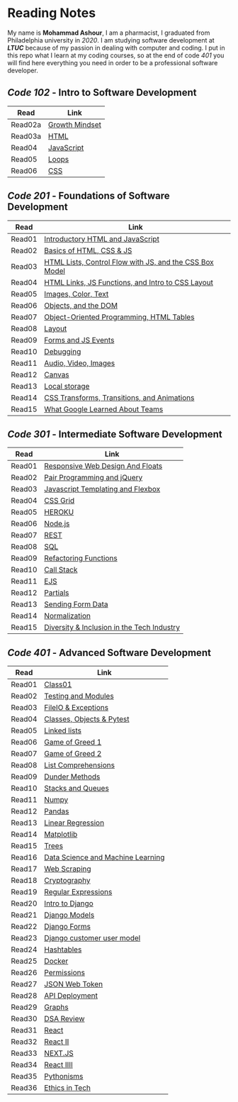 # Reading Notes

My name is **Mohammad Ashour**, I am a pharmacist, I graduated from Philadelphia university in *2020*.
I am studying software development at ***LTUC*** because of my passion in dealing with computer and coding.
I put in this repo what I learn at my coding courses, so at the end of code *401* you will find here everything you need in order to be a professional software developer.

## *Code 102* - Intro to Software Development

|Read       |Link       |
|-----------|-----------|
|Read02a    |[Growth Mindset](102/Lab02a.md)|
|Read03a    |[HTML](102/Read03a.md)|
|Read04     |[JavaScript](102/Read04.md)|
|Read05     |[Loops](102/Read05.md)
|Read06     |[CSS](102/Read06.md)|

## *Code 201* - Foundations of Software Development

|Read       |Link       |
|-----------|-----------|
|Read01     |[Introductory HTML and JavaScript](201/Read01.md)|
|Read02     |[Basics of HTML, CSS & JS](201/Read02.md)|
|Read03     |[HTML Lists, Control Flow with JS, and the CSS Box Model](201/Read03.md)|
|Read04     |[HTML Links, JS Functions, and Intro to CSS Layout](201/Read04.md)|
|Read05     |[Images, Color, Text](201/Read05.md)|
|Read06     |[Objects, and the DOM](201/Read06.md)|
|Read07     |[Object-Oriented Programming, HTML Tables](201/Read07.md)|
|Read08     |[Layout](201/Read08.md)|
|Read09     |[Forms and JS Events](201/Read09.md)|
|Read10     |[Debugging](201/Read10.md)|
|Read11     |[Audio, Video, Images](201/Read11.md)|
|Read12     |[Canvas](201/Read12.md)|
|Read13     |[Local storage](201/Read13.md)|
|Read14     |[CSS Transforms, Transitions, and Animations](201/Read14.md)|
|Read15     |[What Google Learned About Teams](201/Read15.md)|

## *Code 301* - Intermediate Software Development

|Read       |Link          |
|-----------|--------------|
|Read01     |[Responsive Web Design And Floats](301/Read01.md)|
|Read02     |[Pair Programming and jQuery](301/Read02.md)|
|Read03     |[Javascript Templating and Flexbox](301/Read03.md)|
|Read04     |[CSS Grid](301/Read04.md)|
|Read05     |[HEROKU](301/Read05.md)|
|Read06     |[Node.js](301/Read06.md)|
|Read07     |[REST](301/Read07.md)|
|Read08     |[SQL](301/Read08.md)|
|Read09     |[Refactoring Functions](301/Read09.md)|
|Read10     |[Call Stack](301/Read10.md)|
|Read11     |[EJS](301/Read11.md)|
|Read12     |[Partials](301/Read12.md)|
|Read13     |[Sending Form Data](301/Read13.md)|
|Read14     |[Normalization](301/Read14.md)|
|Read15     |[Diversity & Inclusion in the Tech Industry](301/Read15.md)|

## *Code 401* - Advanced Software Development

|Read       |Link          |
|-----------|--------------|
|Read01     |[Class01](401/Read01)|
|Read02     |[Testing and Modules](401/Read02)|
|Read03     |[FileIO & Exceptions](401/Read03.md)|
|Read04     |[Classes, Objects & Pytest](401/Read04.md)|
|Read05     |[Linked lists](401/Read05.md)|
|Read06     |[Game of Greed 1](401/Read06.md)|
|Read07     |[Game of Greed 2](401/Read07.md)|
|Read08     |[List Comprehensions](401/Read08.md)|
|Read09     |[Dunder Methods](401/Read09.md)|
|Read10     |[Stacks and Queues](401/Read10.md)|
|Read11     |[Numpy](401/Read11)|
|Read12     |[Pandas](401/Read12)|
|Read13     |[Linear Regression](401/Read13)|
|Read14     |[Matplotlib](401/Read14)|
|Read15     |[Trees](401/Read15)|
|Read16     |[Data Science and Machine Learning](401/Read16)|
|Read17     |[Web Scraping](401/Read17)|
|Read18     |[Cryptography](401/Read18)|
|Read19     |[Regular Expressions](401/Read19)|
|Read20     |[Intro to Django](401/Read20)|
|Read21     |[Django Models](401/Read21)|
|Read22     |[Django Forms](401/Read22)|
|Read23     |[Django customer user model](401/Read23)|
|Read24     |[Hashtables](401/Read24)|
|Read25     |[Docker](401/Read25)|
|Read26     |[Permissions](401/Read26)|
|Read27     |[JSON Web Token](401/Read27)|
|Read28     |[API Deployment](401/Read28)|
|Read29     |[Graphs](401/Read29)|
|Read30     |[DSA Review](401/Read30)|
|Read31     |[React](401/Read31)|
|Read32     |[React II](401/Read32)|
|Read33     |[NEXT.JS](401/Read33)|
|Read34     |[React IIII](401/Read34)|
|Read35     |[Pythonisms](401/Read35)|
|Read36     |[Ethics in Tech](401/Read36)|

